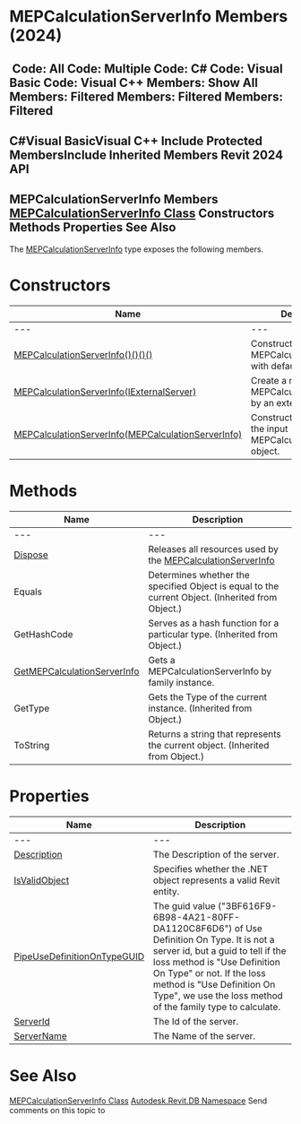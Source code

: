 # MEPCalculationServerInfo Members (2024)

﻿
 Code: All Code: Multiple Code: C# Code: Visual Basic Code: Visual C++  Members: Show All Members: Filtered Members: Filtered Members: Filtered   
---  
C#Visual BasicVisual C++
Include Protected MembersInclude Inherited Members
Revit 2024 API  
---  
MEPCalculationServerInfo Members  
[MEPCalculationServerInfo Class](25d61592-d0a8-1e88-5d83-7924c2fd1ce0.md "MEPCalculationServerInfo Class") Constructors Methods Properties See Also  
---  
The [MEPCalculationServerInfo](25d61592-d0a8-1e88-5d83-7924c2fd1ce0.md "MEPCalculationServerInfo Class") type exposes the following members.
# Constructors
| Name | Description |
| --- | --- |
| --- | --- | --- |
| [MEPCalculationServerInfo()()()()](5688d6a8-9365-d616-00fe-78ad618c53f2.md "MEPCalculationServerInfo Constructor") | Constructs a new MEPCalculationServerInfo with default settings. |
| [MEPCalculationServerInfo(IExternalServer)](8a4478b4-6ffc-308b-7d1d-e5c1539b6f0a.md "MEPCalculationServerInfo Constructor \(IExternalServer\)") | Create a new MEPCalculationServerInfo by an external server. |
| [MEPCalculationServerInfo(MEPCalculationServerInfo)](7df99f5f-9a93-da4d-8e7e-9ec43300018d.md "MEPCalculationServerInfo Constructor \(MEPCalculationServerInfo\)") | Constructs a new copy of the input MEPCalculationServerInfo object. |

# Methods
| Name | Description |
| --- | --- |
| --- | --- | --- |
| [Dispose](d74e5a14-90bf-0f54-d3e5-baa2ee4bc8ca.md "Dispose Method") | Releases all resources used by the [MEPCalculationServerInfo](25d61592-d0a8-1e88-5d83-7924c2fd1ce0.md "MEPCalculationServerInfo Class") |
| Equals | Determines whether the specified Object is equal to the current Object. (Inherited from Object.) |
| GetHashCode | Serves as a hash function for a particular type.  (Inherited from Object.) |
| [GetMEPCalculationServerInfo](bd5660a9-50df-169b-0e67-0806aeeb6944.md "GetMEPCalculationServerInfo Method") | Gets a MEPCalculationServerInfo by family instance. |
| GetType | Gets the Type of the current instance. (Inherited from Object.) |
| ToString | Returns a string that represents the current object. (Inherited from Object.) |

# Properties
| Name | Description |
| --- | --- |
| --- | --- | --- |
| [Description](c316df8b-0063-0bd7-b5ee-1e1790c8f9fb.md "Description Property") | The Description of the server. |
| [IsValidObject](98ca0a2e-06d1-eb09-db76-71338869a91e.md "IsValidObject Property") | Specifies whether the .NET object represents a valid Revit entity. |
| [PipeUseDefinitionOnTypeGUID](59062e4d-c3dc-8437-e5fe-cddaa7a0cf21.md "PipeUseDefinitionOnTypeGUID Property") | The guid value ("3BF616F9-6B98-4A21-80FF-DA1120C8F6D6") of Use Definition On Type. It is not a server id, but a guid to tell if the loss method is "Use Definition On Type" or not. If the loss method is "Use Definition On Type", we use the loss method of the family type to calculate. |
| [ServerId](55af3374-ce2b-fa78-8086-6215750ec3b9.md "ServerId Property") | The Id of the server. |
| [ServerName](0af93c3e-a7a6-1f52-66cb-0b17ef19c47b.md "ServerName Property") | The Name of the server. |

# See Also
[MEPCalculationServerInfo Class](25d61592-d0a8-1e88-5d83-7924c2fd1ce0.md "MEPCalculationServerInfo Class")
[Autodesk.Revit.DB Namespace](87546ba7-461b-c646-cbb1-2cb8f5bff8b2.md "Autodesk.Revit.DB Namespace")
Send comments on this topic to 
